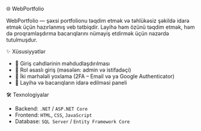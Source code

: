🌐 WebPortfolio

WebPortfolio — şəxsi portfolionu təqdim etmək və təhlükəsiz şəkildə idarə etmək üçün hazırlanmış veb tətbiqdir. Layihə həm özünü təqdim etmək, həm də proqramlaşdırma bacarıqlarını nümayiş etdirmək üçün nəzərdə tutulmuşdur.

✨ Xüsusiyyətlər


- 🚫 Giriş cəhdlərinin məhdudlaşdırılması
- 👥 Rol əsaslı giriş (məsələn: admin və istifadəçi)
- 🔐 İki mərhələli yoxlama (2FA – Email və ya Google Authenticator)
- 📄 Layihə və bacarıqların idarə edilməsi paneli


🛠️ Texnologiyalar

- Backend: `.NET` / `ASP.NET Core`
- Frontend: `HTML`, `CSS`, `JavaScript` 
- Database: `SQL Server` / `Entity Framework Core`

